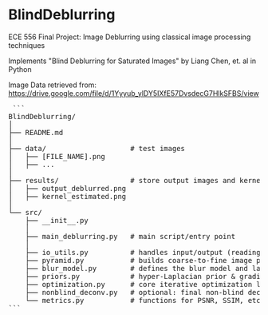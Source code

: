 # BlindDeblurring
ECE 556 Final Project: Image Deblurring using classical image processing techniques

Implements "Blind Deblurring for Saturated Images" by Liang Chen, et. al in Python

Image Data retrieved from: https://drive.google.com/file/d/1Yyyub_ylDY5IXfE57DvsdecG7HlkSFBS/view

<pre> ```
BlindDeblurring/
│
├── README.md
│
├── data/                    # test images
│   ├── [FILE_NAME].png
│   ├── ...
│
├── results/                 # store output images and kernels
│   ├── output_deblurred.png
│   ├── kernel_estimated.png
│
└── src/                  
    ├── __init__.py
    │
    ├── main_deblurring.py   # main script/entry point
    │
    ├── io_utils.py          # handles input/output (reading, saving images, etc.)
    ├── pyramid.py           # builds coarse-to-fine image pyramids
    ├── blur_model.py        # defines the blur model and latent map M
    ├── priors.py            # hyper-Laplacian prior & gradient utilities
    ├── optimization.py      # core iterative optimization logic
    ├── nonblind_deconv.py   # optional: final non-blind deconvolution
    └── metrics.py           # functions for PSNR, SSIM, etc. (if needed)
``` </pre>
